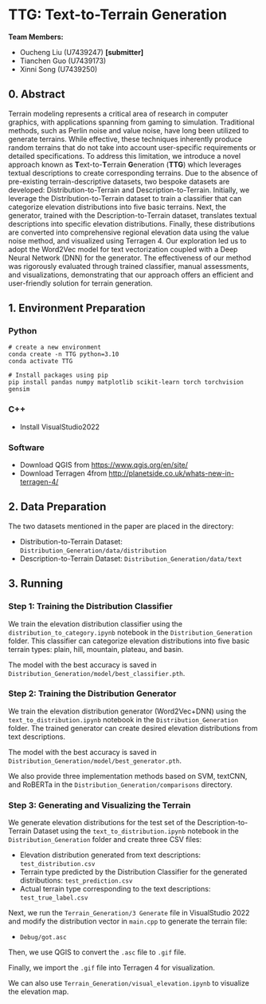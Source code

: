 # TTG: Text-to-Terrain Generation

**Team Members:**

- Oucheng Liu (U7439247)  **[submitter]**
- Tianchen Guo (U7439173)
- Xinni Song (U7439250)



## 0. Abstract

Terrain modeling represents a critical area of research in computer graphics, with applications spanning from gaming to simulation. Traditional methods, such as Perlin noise and value noise, have long been utilized to generate terrains. While effective, these techniques inherently produce random terrains that do not take into account user-specific requirements or detailed specifications. To address this limitation, we introduce a novel approach known as **T**ext-to-**T**errain **G**eneration (**TTG**) which leverages textual descriptions to create corresponding terrains. Due to the absence of pre-existing terrain-descriptive datasets, two bespoke datasets are developed: Distribution-to-Terrain and Description-to-Terrain. Initially, we leverage the Distribution-to-Terrain dataset to train a classifier that can categorize elevation distributions into five basic terrains. Next, the generator, trained with the Description-to-Terrain dataset, translates textual descriptions into specific elevation distributions. Finally, these distributions are converted into comprehensive regional elevation data using the value noise method, and visualized using Terragen 4. Our exploration led us to adopt the Word2Vec model for text vectorization coupled with a Deep Neural Network (DNN) for the generator. The effectiveness of our method was rigorously evaluated through trained classifier, manual assessments, and visualizations, demonstrating that our approach offers an efficient and user-friendly solution for terrain generation.



## 1. Environment Preparation

### Python

```shell
# create a new environment
conda create -n TTG python=3.10
conda activate TTG

# Install packages using pip
pip install pandas numpy matplotlib scikit-learn torch torchvision gensim
```

### C++

- Install VisualStudio2022

### Software

- Download QGIS from https://www.qgis.org/en/site/
- Download Terragen 4from http://planetside.co.uk/whats-new-in-terragen-4/



## 2. Data Preparation

The two datasets mentioned in the paper are placed in the directory:

- Distribution-to-Terrain Dataset: `Distribution_Generation/data/distribution`
- Description-to-Terrain Dataset: `Distribution_Generation/data/text`



## 3. Running

### Step 1: Training the Distribution Classifier

We train the elevation distribution classifier using the `distribution_to_category.ipynb` notebook in the `Distribution_Generation` folder. This classifier can categorize elevation distributions into five basic terrain types: plain, hill, mountain, plateau, and basin.

The model with the best accuracy is saved in `Distribution_Generation/model/best_classifier.pth`.

### Step 2: Training the Distribution Generator

We train the elevation distribution generator (Word2Vec+DNN) using the `text_to_distribution.ipynb` notebook in the `Distribution_Generation` folder. The trained generator can create desired elevation distributions from text descriptions.

The model with the best accuracy is saved in `Distribution_Generation/model/best_generator.pth`.

We also provide three implementation methods based on SVM, textCNN, and RoBERTa in the `Distribution_Generation/comparisons` directory.

### Step 3: Generating and Visualizing the Terrain

We generate elevation distributions for the test set of the Description-to-Terrain Dataset using the `text_to_distribution.ipynb` notebook in the `Distribution_Generation` folder and create three CSV files:

- Elevation distribution generated from text descriptions: `test_distribution.csv`
- Terrain type predicted by the Distribution Classifier for the generated distributions: `test_prediction.csv`
- Actual terrain type corresponding to the text descriptions: `test_true_label.csv`

Next, we run the `Terrain_Generation/3 Generate` file in VisualStudio 2022 and modify the distribution vector in `main.cpp` to generate the terrain file:

- `Debug/got.asc`

Then, we use QGIS to convert the `.asc` file to `.gif` file.

Finally, we import the `.gif` file into Terragen 4 for visualization.

We can also use `Terrain_Generation/visual_elevation.ipynb` to visualize the elevation map.